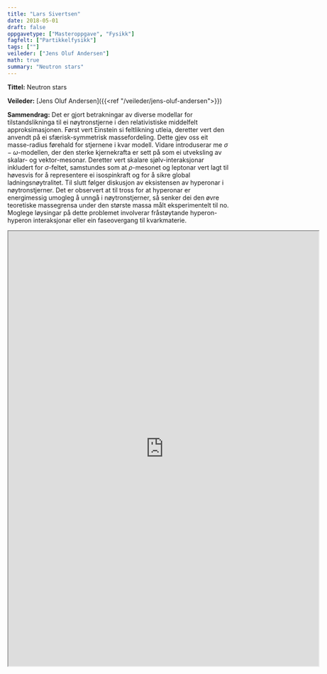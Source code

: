 ```yaml
---
title: "Lars Sivertsen"
date: 2018-05-01
draft: false
oppgavetype: ["Masteroppgave", "Fysikk"]
fagfelt: ["Partikkelfysikk"]
tags: [""]
veileder: ["Jens Oluf Andersen"]
math: true
summary: "Neutron stars"
---
```


**Tittel:** Neutron stars

**Veileder:** [Jens Oluf Andersen]({{<ref "/veileder/jens-oluf-andersen">}}) 

**Sammendrag:** Det er gjort betrakningar av diverse modellar for tilstandslikninga til ei nøytronstjerne i den relativistiske middelfelt approksimasjonen. Først vert Einstein si feltlikning utleia, deretter vert den anvendt på ei sfærisk-symmetrisk massefordeling. Dette gjev oss eit masse-radius førehald for stjernene i kvar modell. Vidare introduserar me $\sigma - \omega$-modellen, der den sterke kjernekrafta er sett på som ei utveksling av skalar- og vektor-mesonar. Deretter vert skalare sjølv-interaksjonar inkludert for $\sigma$-feltet, samstundes som at $\rho$-mesonet og leptonar vert lagt til høvesvis for å representere ei isospinkraft og for å sikre global ladningsnøytralitet. Til slutt følger diskusjon av eksistensen av hyperonar i nøytronstjerner. Det er observert at til tross for at hyperonar er energimessig umogleg å unngå i nøytronstjerner, så senker dei den øvre teoretiske massegrensa under den største massa målt eksperimentelt til no. Moglege løysingar på dette problemet involverar fråstøytande hyperon-hyperon interaksjonar eller ein faseovergang til kvarkmaterie.

<iframe src="https://drive.google.com/file/d/1eyjHEeqQXD-ttSP-PzDm2jmThEKhht9p/preview" width="700" height="980" allow="autoplay"></iframe>